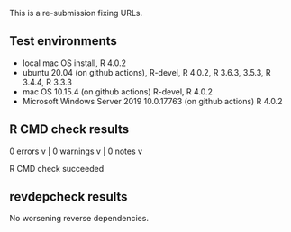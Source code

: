 This is a re-submission fixing URLs.

## Test environments

* local mac OS install, R 4.0.2
* ubuntu 20.04 (on github actions), R-devel, R 4.0.2, R 3.6.3, 3.5.3, R 3.4.4, R 3.3.3
* mac OS 10.15.4 (on github actions) R-devel, R 4.0.2
* Microsoft Windows Server 2019 10.0.17763 (on github actions) R 4.0.2

## R CMD check results

0 errors v | 0 warnings v | 0 notes v

R CMD check succeeded

## revdepcheck results

No worsening reverse dependencies.
